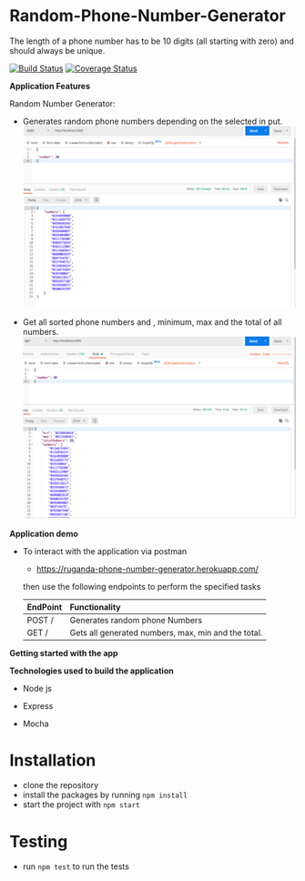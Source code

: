 # Random-Phone-Number-Generator
The length of a phone number has to be 10 digits (all starting with zero) and should always be unique. 

[![Build Status](https://travis-ci.org/ruganda/Random-Phone-Number-Generator.svg?branch=master&service=github)](https://travis-ci.org/ruganda/Random-Phone-Number-Generator)
[![Coverage Status](https://coveralls.io/repos/github/ruganda/Random-Phone-Number-Generator/badge.svg?branch=master&service=github)](https://coveralls.io/github/ruganda/Random-Phone-Number-Generator?branch=master)

**Application Features**

Random Number Generator:

- Generates random phone numbers depending on the selected in put.
![alt text](https://raw.githubusercontent.com/ruganda/Random-Phone-Number-Generator/master/photos/post.png)

- Get all sorted phone numbers and , minimum, max and the total of all numbers.
![alt text](https://raw.githubusercontent.com/ruganda/Random-Phone-Number-Generator/master/photos/get.png)


**Application demo**

* To interact with the application via postman
     * https://ruganda-phone-number-generator.herokuapp.com/

    then use the following endpoints to perform the specified tasks
    
    EndPoint                                           | Functionality
    ------------------------                           | ----------------------
    POST /                                         | Generates  random phone Numbers 
    GET /                                          | Gets all generated numbers, max, min and the total.
    

    
**Getting started with the app**

**Technologies used to build the application**

* Node js 

* Express


* Mocha 

# Installation

- clone the repository
- install the packages by running `npm install`
- start the project with `npm start`


# Testing
 - run `npm test` to run the tests